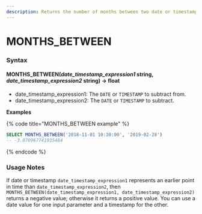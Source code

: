 ```yaml
---
description: Returns the number of months between two date or timestamp values.
---
```


# MONTHS\_BETWEEN

### Syntax <a href="#syntax" id="syntax"></a>

#### MONTHS\_BETWEEN(_date\_timestamp\_expression1_ string, _date\_timestamp\_expression2_ string) → float <a href="#months_betweendate_timestamp_expression1-string-date_timestamp_expression2-string--float" id="months_betweendate_timestamp_expression1-string-date_timestamp_expression2-string--float"></a>

* date\_timestamp\_expression1: The `DATE` or `TIMESTAMP` to subtract from.
* date\_timestamp\_expression2: The `DATE` or `TIMESTAMP` to subtract.

**Examples**

{% code title="MONTHS_BETWEEN example" %}
```sql
SELECT MONTHS_BETWEEN('2018-11-01 10:30:00', '2019-02-28')
-- -3.870967741935484
```
{% endcode %}

### Usage Notes <a href="#usage-notes" id="usage-notes"></a>

If date or timestamp `date_timestamp_expression1` represents an earlier point in time than `date_timestamp_expression2`, then `MONTHS_BETWEEN(date_timestamp_expression1, date_timestamp_expression2)` returns a negative value; otherwise it returns a positive value. You can use a date value for one input parameter and a timestamp for the other.

